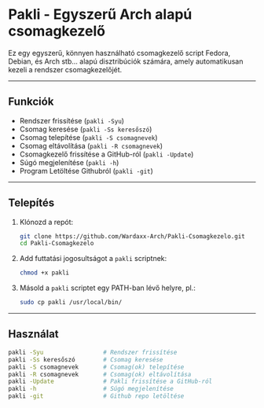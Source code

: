 # Pakli - Egyszerű Arch alapú csomagkezelő

Ez egy egyszerű, könnyen használható csomagkezelő script Fedora, Debian, és Arch stb... alapú disztribúciók számára, amely automatikusan kezeli a rendszer csomagkezelőjét.

---

## Funkciók

- Rendszer frissítése (`pakli -Syu`)
- Csomag keresése (`pakli -Ss keresőszó`)
- Csomag telepítése (`pakli -S csomagnevek`)
- Csomag eltávolítása (`pakli -R csomagnevek`)
- Csomagkezelő frissítése a GitHub-ról (`pakli -Update`)
- Súgó megjelenítése (`pakli -h`)
- Program Letöltése Githubról (`pakli -git`)
---

## Telepítés

1. Klónozd a repót:
    ```bash
    git clone https://github.com/Wardaxx-Arch/Pakli-Csomagkezelo.git
    cd Pakli-Csomagkezelo
    ```

2. Add futtatási jogosultságot a `pakli` scriptnek:
    ```bash
    chmod +x pakli
    ```

3. Másold a `pakli` scriptet egy PATH-ban lévő helyre, pl.:
    ```bash
    sudo cp pakli /usr/local/bin/
    ```

---

## Használat

```bash
pakli -Syu                 # Rendszer frissítése
pakli -Ss keresőszó        # Csomag keresése
pakli -S csomagnevek       # Csomag(ok) telepítése
pakli -R csomagnevek       # Csomag(ok) eltávolítása
pakli -Update              # Pakli frissítése a GitHub-ról
pakli -h                   # Súgó megjelenítése
pakli -git                 # Github repo letöltése
